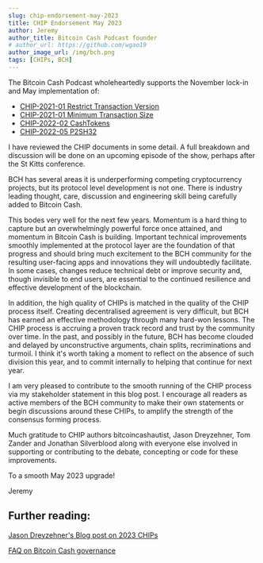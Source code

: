 ```yaml
---
slug: chip-endorsement-may-2023
title: CHIP Endorsement May 2023
author: Jeremy
author_title: Bitcoin Cash Podcast founder
# author_url: https://github.com/wgao19
author_image_url: /img/bch.png
tags: [CHIPs, BCH]
---
```


The Bitcoin Cash Podcast wholeheartedly supports the November lock-in and May implementation of:

- [CHIP-2021-01 Restrict Transaction Version](https://gitlab.com/bitcoin.cash/chips/-/blob/3b0e5d55e1e139046794e850287b7acb795f4e66/CHIP-2021-01-Restrict%20Transaction%20Versions.md)
- [CHIP-2021-01 Minimum Transaction Size](https://gitlab.com/bitcoin.cash/chips/-/blob/00e55fbfdaacf1436e455289086d9b4c6b3e7306/CHIP-2021-01-Allow%20Smaller%20Transactions.md)
- [CHIP-2022-02 CashTokens](https://github.com/bitjson/cashtokens)
- [CHIP-2022-05 P2SH32](<https://gitlab.com/0353F40E/p2sh32/-/blob/f58ecf835f58555c9087c53af25da92a0e74534c/CHIP-2022-05_Pay-to-Script-Hash-32_(P2SH32)_for_Bitcoin_Cash.md>)

I have reviewed the CHIP documents in some detail. A full breakdown and discussion will be done on an upcoming episode of the show, perhaps after the St Kitts conference.

BCH has several areas it is underperforming competing cryptocurrency projects, but its protocol level development is not one. There is industry leading thought, care, discussion and engineering skill being carefully added to Bitcoin Cash.

This bodes very well for the next few years. Momentum is a hard thing to capture but an overwhelmingly powerful force once attained, and momentum in Bitcoin Cash is building. Important technical improvements smoothly implemented at the protocol layer are the foundation of that progress and should bring much excitement to the BCH community for the resulting user-facing apps and innovations they will undoubtedly facilitate. In some cases, changes reduce technical debt or improve security and, though invisible to end users, are essential to the continued resilience and effective development of the blockchain.

In addition, the high quality of CHIPs is matched in the quality of the CHIP process itself. Creating decentralised agreement is very difficult, but BCH has earned an effective methodology through many hard-won lessons. The CHIP process is accruing a proven track record and trust by the community over time. In the past, and possibly in the future, BCH has become clouded and delayed by unconstructive arguments, chain splits, recriminations and turmoil. I think it's worth taking a moment to reflect on the absence of such division this year, and to commit internally to helping that continue for next year.

I am very pleased to contribute to the smooth running of the CHIP process via my stakeholder statement in this blog post. I encourage all readers as active members of the BCH community to make their own statements or begin discussions around these CHIPs, to amplify the strength of the consensus forming process.

Much gratitude to CHIP authors bitcoincashautist, Jason Dreyzehner, Tom Zander and Jonathan Silverblood along with everyone else involved in supporting or contributing to the debate, concepting or code for these improvements.

To a smooth May 2023 upgrade!

Jeremy

## Further reading:

[Jason Dreyzehner's Blog post on 2023 CHIPs](https://blog.bitjson.com/bitcoin-cash-upgrade-2023/)

[FAQ on Bitcoin Cash governance](/faqs/BCH/how-does-BCH-governance-work)
